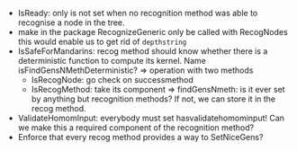 - IsReady: only is not set when no recognition method was able to recognise a
  node in the tree.
- make in the package RecognizeGeneric only be called with RecogNodes
  this would enable us to get rid of `depthstring`
- IsSafeForMandarins: recog method should know whether there is a deterministic
  function to compute its kernel. Name isFindGensNMethDeterministic?
  => operation with two methods
  - IsRecogNode: go check on successmethod
  - IsRecogMethod: take its component
  => findGensNmeth: is it ever set by anything but recognition methods? If not,
  we can store it in the recog method.
- ValidateHomomInput: everybody must set hasvalidatehomominput! Can we make
  this a required component of the recognition method? 
- Enforce that every recog method provides a way to SetNiceGens?
